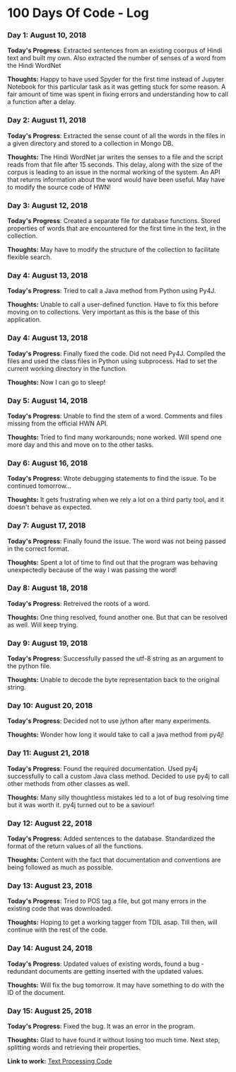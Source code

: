 # 100 Days Of Code - Log

### Day 1: August 10, 2018

**Today's Progress**: Extracted sentences from an existing coorpus of Hindi text and built my own. Also extracted the number of senses of a word from the Hindi WordNet

**Thoughts:** Happy to have used Spyder for the first time instead of Jupyter Notebook for this particular task as it was getting stuck for some reason.
A fair amount of time was spent in fixing errors and understanding how to call a function after a delay.

### Day 2: August 11, 2018

**Today's Progress**: Extracted the sense count of all the words in the files in a given directory and stored to a collection in Mongo DB.

**Thoughts:** The Hindi WordNet jar writes the senses to a file and the script reads from that file after 15 seconds. This delay, along with the size of the corpus is leading to an issue in the normal working of the system. An API that returns information about the word would have been useful. May have to modify the source code of HWN!

### Day 3: August 12, 2018

**Today's Progress**: Created a separate file for database functions. Stored properties of words that are encountered for the first time in the text, in the collection.

**Thoughts:** May have to modify the structure of the collection to facilitate flexible search.

### Day 4: August 13, 2018

**Today's Progress**: Tried to call a Java method from Python using Py4J.

**Thoughts:** Unable to call a user-defined function. Have to fix this before moving on to collections. Very important as this is the base of this application.

### Day 4: August 13, 2018

**Today's Progress**: Finally fixed the code. Did not need Py4J. Compiled the files and used the class files in Python using subprocess. Had to set the current working directory in the function.

**Thoughts:** Now I can go to sleep!

### Day 5: August 14, 2018

**Today's Progress**: Unable to find the stem of a word. Comments and files missing from the official HWN API.

**Thoughts:** Tried to find many workarounds; none worked. Will spend one more day and this and move on to the other tasks.

### Day 6: August 16, 2018

**Today's Progress**: Wrote debugging statements to find the issue. To be continued tomorrow...

**Thoughts:** It gets frustrating when we rely a lot on a third party tool, and it doesn't behave as expected.

### Day 7: August 17, 2018

**Today's Progress**: Finally found the issue. The word was not being passed in the correct format.

**Thoughts:** Spent a lot of time to find out that the program was behaving unexpectedly because of the way I was passing the word!

### Day 8: August 18, 2018

**Today's Progress**: Retreived the roots of a word.

**Thoughts:** One thing resolved, found another one. But that can be resolved as well. Will keep trying.

### Day 9: August 19, 2018

**Today's Progress**: Successfully passed the utf-8 string as an argument to the python file.

**Thoughts:** Unable to decode the byte representation back to the original string.

### Day 10: August 20, 2018

**Today's Progress**: Decided not to use jython after many experiments.

**Thoughts:** Wonder how long it would take to call a java method from py4j!

### Day 11: August 21, 2018

**Today's Progress**: Found the required documentation. Used py4j successfully to call a custom Java class method. Decided to use py4j to call other methods from other classes as well.

**Thoughts:** Many silly thoughtless mistakes led to a lot of bug resolving time but it was worth it. py4j turned out to be a saviour!

### Day 12: August 22, 2018

**Today's Progress**: Added sentences to the database. Standardized the format of the return values of all the functions.

**Thoughts:** Content with the fact that documentation and conventions are being followed as much as possible.

### Day 13: August 23, 2018

**Today's Progress**: Tried to POS tag a file, but got many errors in the existing code that was downloaded.

**Thoughts:** Hoping to get a working tagger from TDIL asap. Till then, will continue with the rest of the code.

### Day 14: August 24, 2018

**Today's Progress**: Updated values of existing words, found a bug - redundant documents are getting inserted with the updated values.

**Thoughts:** Will fix the bug tomorrow. It may have something to do with the ID of the document.
 
### Day 15: August 25, 2018

**Today's Progress**: Fixed the bug. It was an error in the program.

**Thoughts:** Glad to have found it without losing too much time. Next step, splitting words and retrieving their properties.
 
**Link to work:** [Text Processing Code](https://github.com/gayatrivenugopal/NLP/)